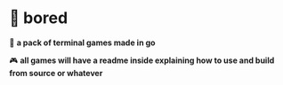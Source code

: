 # 🥱 bored
🎴 **a pack of terminal games made in go**

🎮 **all games will have a readme inside explaining how to use and build from source or whatever**
